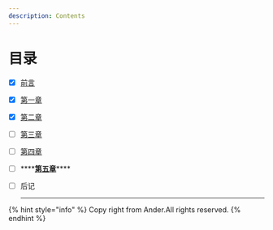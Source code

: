 ```yaml
---
description: Contents
---
```


# 目录

* [x] [前言](./)
* [x] [第一章]()
* [x] [第二章](di-er-zhang/read.md)
* [ ] [第三章](https://github.com/dfghj123tyuvi/SD-Quotes/tree/6b8411cf2d6a48fce96d4ce7aebdf720d7f1d217/第三章/read.md)
* [ ] [第四章](https://github.com/dfghj123tyuvi/SD-Quotes/tree/6b8411cf2d6a48fce96d4ce7aebdf720d7f1d217/第四章/read.md)
* [ ] \*\*\*\*[**第五章**](https://github.com/dfghj123tyuvi/SD-Quotes/tree/6b8411cf2d6a48fce96d4ce7aebdf720d7f1d217/第五章/read.md)\*\*\*\*
* [ ] 后记

   ****

{% hint style="info" %}
Copy right from Ander.All rights reserved.
{% endhint %}

